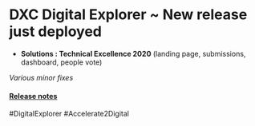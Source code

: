 # DXC Digital Explorer ~ New release just deployed

- **Solutions : Technical Excellence 2020** (landing page, submissions, dashboard, people vote)

_Various minor fixes_

#### [Release notes](https://github.com/dxc-technology/dxc-digitalexplorer/blob/master/ReleaseNotes/2019.07.31.md)

#DigitalExplorer #Accelerate2Digital